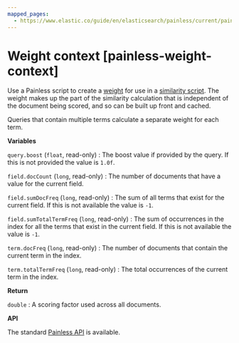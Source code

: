 ```yaml
---
mapped_pages:
  - https://www.elastic.co/guide/en/elasticsearch/painless/current/painless-weight-context.html
---
```


# Weight context [painless-weight-context]

Use a Painless script to create a [weight](/reference/elasticsearch/index-settings/similarity.md) for use in a [similarity script](/reference/scripting-languages/painless/painless-similarity-context.md). The weight makes up the part of the similarity calculation that is independent of the document being scored, and so can be built up front and cached.

Queries that contain multiple terms calculate a separate weight for each term.

**Variables**

`query.boost` (`float`, read-only)
:   The boost value if provided by the query. If this is not provided the value is `1.0f`.

`field.docCount` (`long`, read-only)
:   The number of documents that have a value for the current field.

`field.sumDocFreq` (`long`, read-only)
:   The sum of all terms that exist for the current field. If this is not available the value is `-1`.

`field.sumTotalTermFreq` (`long`, read-only)
:   The sum of occurrences in the index for all the terms that exist in the current field. If this is not available the value is `-1`.

`term.docFreq` (`long`, read-only)
:   The number of documents that contain the current term in the index.

`term.totalTermFreq` (`long`, read-only)
:   The total occurrences of the current term in the index.

**Return**

`double`
:   A scoring factor used across all documents.

**API**

The standard [Painless API](https://www.elastic.co/guide/en/elasticsearch/painless/current/painless-api-reference-shared.html) is available.


